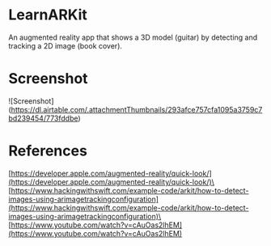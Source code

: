 # LearnARKit
An augmented reality app that shows a 3D model (guitar) by detecting and tracking a 2D image (book cover).

# Screenshot
![Screenshot]
(https://dl.airtable.com/.attachmentThumbnails/293afce757cfa1095a3759c7bd239454/773fddbe)

# References
[https://developer.apple.com/augmented-reality/quick-look/](https://developer.apple.com/augmented-reality/quick-look/)\
[https://www.hackingwithswift.com/example-code/arkit/how-to-detect-images-using-arimagetrackingconfiguration](https://www.hackingwithswift.com/example-code/arkit/how-to-detect-images-using-arimagetrackingconfiguration)\
[https://www.youtube.com/watch?v=cAuOas2lhEM](https://www.youtube.com/watch?v=cAuOas2lhEM)
